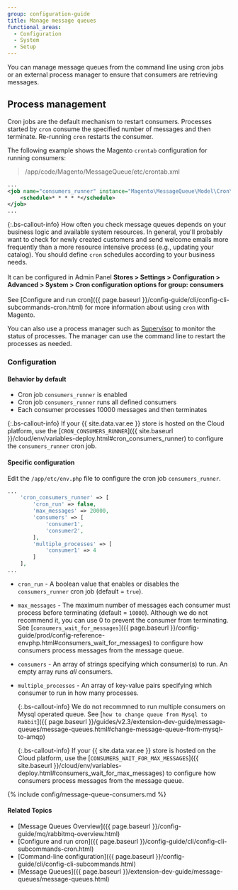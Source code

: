 ```yaml
---
group: configuration-guide
title: Manage message queues
functional_areas:
  - Configuration
  - System
  - Setup
---
```


You can manage message queues from the command line using cron jobs or an external process manager to ensure that consumers are retrieving messages.

## Process management

Cron jobs are the default mechanism to restart consumers. Processes started by `cron` consume the specified number of messages and then terminate. Re-running `cron` restarts the consumer.

The following example shows the Magento `crontab` configuration for running consumers:

> /app/code/Magento/MessageQueue/etc/crontab.xml

```xml
...
<job name="consumers_runner" instance="Magento\MessageQueue\Model\Cron\ConsumersRunner" method="run">
    <schedule>* * * * *</schedule>
</job>
...
```

{:.bs-callout-info}
How often you check message queues depends on your business logic and available system resources. In general, you'll probably want to check for newly created customers and send welcome emails more frequently than a more resource intensive process (e.g., updating your catalog). You should define `cron` schedules according to your business needs.<br><br>It can be configured in Admin Panel **Stores > Settings > Configuration > Advanced > System > Cron configuration options for group: consumers**<br><br>See [Configure and run cron]({{ page.baseurl }}/config-guide/cli/config-cli-subcommands-cron.html) for more information about using `cron` with Magento.

You can also use a process manager such as [Supervisor](http://supervisord.org/index.html) to monitor the status of processes. The manager can use the command line to restart the processes as needed.

### Configuration

#### Behavior by default

*  Cron job `consumers_runner` is enabled
*  Cron job `consumers_runner` runs all defined consumers
*  Each consumer processes 10000 messages and then terminates

{:.bs-callout-info}
If your {{ site.data.var.ee }} store is hosted on the Cloud platform, use the [`CRON_CONSUMERS_RUNNER`]({{ site.baseurl }}/cloud/env/variables-deploy.html#cron_consumers_runner) to configure the `consumers_runner` cron job.

#### Specific configuration

Edit the `/app/etc/env.php` file to configure the cron job `consumers_runner`.

```php
...
    'cron_consumers_runner' => [
        'cron_run' => false,
        'max_messages' => 20000,
        'consumers' => [
            'consumer1',
            'consumer2',
        ],
        'multiple_processes' => [
            'consumer1' => 4
        ]
    ],
...
```

*  `cron_run` - A boolean value that enables or disables the `consumers_runner` cron job (default = `true`).
*  `max_messages` - The maximum number of messages each consumer must process before terminating (default = `10000`). Although we do not recommend it, you can use 0 to prevent the consumer from terminating. See [`consumers_wait_for_messages`]({{ page.baseurl }}/config-guide/prod/config-reference-envphp.html#consumers_wait_for_messages) to configure how consumers process messages from the message queue.
*  `consumers` - An array of strings specifying which consumer(s) to run. An empty array runs *all* consumers.
*  `multiple_processes` - An array of key-value pairs specifying which consumer to run in how many processes.

   {:.bs-callout-info}
   We do not recommned to run multiple consumers on Mysql operated queue. See [`how to change queue from Mysql to Rabbit`]({{ page.baseurl }}/guides/v2.3/extension-dev-guide/message-queues/message-queues.html#change-message-queue-from-mysql-to-amqp)

   {:.bs-callout-info}
   If your {{ site.data.var.ee }} store is hosted on the Cloud platform, use the [`CONSUMERS_WAIT_FOR_MAX_MESSAGES`]({{ site.baseurl }}/cloud/env/variables-deploy.html#consumers_wait_for_max_messages) to configure how consumers process messages from the message queue.

{% include config/message-queue-consumers.md %}

#### Related Topics

*  [Message Queues Overview]({{ page.baseurl }}/config-guide/mq/rabbitmq-overview.html)
*  [Configure and run cron]({{ page.baseurl }}/config-guide/cli/config-cli-subcommands-cron.html)
*  [Command-line configuration]({{ page.baseurl }}/config-guide/cli/config-cli-subcommands.html)
*  [Message Queues]({{ page.baseurl }}/extension-dev-guide/message-queues/message-queues.html)
